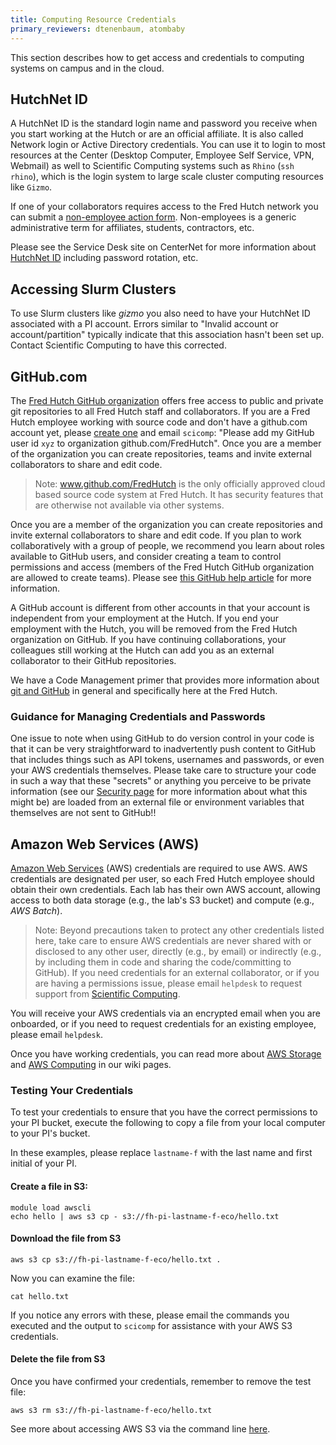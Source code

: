 ```yaml
---
title: Computing Resource Credentials
primary_reviewers: dtenenbaum, atombaby
---
```


This section describes how to get access and credentials to computing systems on campus and in the cloud.

## HutchNet ID

A HutchNet ID is the standard login name and password you receive when you start working at the Hutch or are an official affiliate. It is also called Network login or Active Directory credentials. You can use it to login to most resources at the Center (Desktop Computer, Employee Self Service, VPN, Webmail) as well to Scientific Computing systems such as `Rhino` (`ssh rhino`), which is the login system to large scale cluster computing resources like `Gizmo`.

If one of your collaborators requires access to the Fred Hutch network you can submit a [non-employee action form](https://centernet.fredhutch.org/cn/f/hr/lcex/non-employee-action-form.html). Non-employees is a generic administrative term for affiliates, students, contractors, etc.

Please see the Service Desk site on CenterNet for more information about [HutchNet ID](https://centernet.fredhutch.org/cn/u/center-it/help-desk.html) including password rotation, etc.

## Accessing Slurm Clusters

To use Slurm clusters like _gizmo_ you also need to have your HutchNet ID associated with a PI account.  Errors similar to "Invalid account or account/partition" typically indicate that this association hasn't been set up.  Contact Scientific Computing to have this corrected.

## GitHub.com

The [Fred Hutch GitHub organization](https://github.com/FredHutch) offers free access to public and private git repositories to all Fred Hutch staff and collaborators. If you are a Fred Hutch employee working with source code and don't have a github.com account yet, please [create one](https://github.com/join) and email `scicomp`: "Please add my GitHub user id `xyz` to organization github.com/FredHutch". Once you are a member of the organization you can create repositories, teams and invite external collaborators to share and edit code.

>Note: www.github.com/FredHutch is the only officially approved cloud based source code system at Fred Hutch. It has security features that are otherwise not available via other systems.

Once you are a member of the organization you can create repositories and invite external collaborators to share and edit code. If you plan to work collaboratively with a group of people, we recommend you learn about roles available to GitHub users, and consider creating a team to control permissions and access (members of the Fred Hutch GitHub organization are allowed to create teams). Please see [this GitHub help article](https://help.github.com/en/github/setting-up-and-managing-organizations-and-teams/organizing-members-into-teams) for more information.

A GitHub account is different from other accounts in that your account is independent from your employment at the Hutch. If you end your employment with the Hutch, you will be removed from the Fred Hutch organization on GitHub. If you have continuing collaborations, your colleagues still working at the Hutch can add you as an external collaborator to their GitHub repositories.

We have a Code Management primer that provides more information about [git and GitHub](/scicomputing/software_managecode/) in general and specifically here at the Fred Hutch.  

### Guidance for Managing Credentials and Passwords
One issue to note when using GitHub to do version control in your code is that it can be very straightforward to inadvertently push content to GitHub that includes things such as API tokens, usernames and passwords, or even your AWS credentials themselves.  Please take care to structure your code in such a way that these "secrets" or anything you perceive to be private information (see our [Security page](/generation/human_privacySecurity/) for more information about what this might be) are loaded from an external file or environment variables that themselves are not sent to GitHub!!

## Amazon Web Services (AWS)

[Amazon Web Services](https://aws.amazon.com/) (AWS) credentials are required to use AWS.
AWS credentials are designated per user, so each Fred Hutch employee should obtain their own credentials. Each lab has their own AWS account, allowing access to both data storage (e.g., the lab's S3 bucket) and compute (e.g., _AWS Batch_).

>Note: Beyond precautions taken to protect any other credentials listed here, take care to ensure AWS credentials are never shared with or disclosed to any other user, directly (e.g., by email) or indirectly (e.g., by including them in code and sharing the code/committing to GitHub).  If you need credentials for an external collaborator, or if you are having a permissions issue, please email `helpdesk` to request support from [Scientific Computing](https://centernet.fredhutch.org/cn/u/center-it/cio/scicomp.html).

You will receive your AWS credentials via an encrypted email when you are onboarded, or if you need to request credentials for an existing employee, please email `helpdesk`.  

Once you have working credentials, you can read more about [AWS Storage](/scicomputing/store_objectstore/) and [AWS Computing](/scicomputing/compute_cloud/) in our wiki pages. 

### Testing Your Credentials
To test your credentials to ensure that you have the correct permissions to your PI bucket, execute the following to copy a file from your local computer to your PI's bucket. 

In these examples, please replace `lastname-f` with the last name and first initial of your PI.

#### Create a file in S3:

```
module load awscli
echo hello | aws s3 cp - s3://fh-pi-lastname-f-eco/hello.txt
```

#### Download the file from S3

```
aws s3 cp s3://fh-pi-lastname-f-eco/hello.txt .
```

Now you can examine the file:

```
cat hello.txt
```

If you notice any errors with these, please email the commands you executed and the output to `scicomp` for assistance with your AWS S3 credentials.

#### Delete the file from S3


Once you have confirmed your credentials, remember to remove the test file:

```
aws s3 rm s3://fh-pi-lastname-f-eco/hello.txt
```

See more about accessing AWS S3 via the command line [here](/compdemos/aws-s3/).
